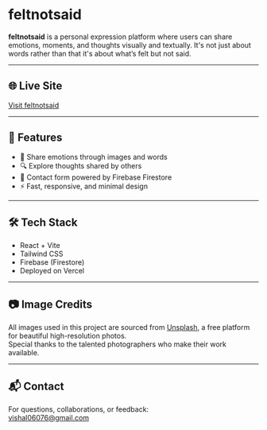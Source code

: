 # feltnotsaid

**feltnotsaid** is a personal expression platform where users can share emotions, moments, and thoughts visually and textually. It's not just about words rather than that it's about what’s felt but not said.

---

## 🌐 Live Site

[Visit feltnotsaid](https://feltnotsaid.vercel.app/)  

---

## 🚀 Features

- 📝 Share emotions through images and words
- 🔍 Explore thoughts shared by others
- 📩 Contact form powered by Firebase Firestore
- ⚡ Fast, responsive, and minimal design

---

## 🛠 Tech Stack

- React + Vite
- Tailwind CSS
- Firebase (Firestore)
- Deployed on Vercel

---

## 📷 Image Credits

All images used in this project are sourced from [Unsplash](https://unsplash.com), a free platform for beautiful high-resolution photos.  
Special thanks to the talented photographers who make their work available.

---

## 📬 Contact

For questions, collaborations, or feedback:  
vishal06076@gmail.com